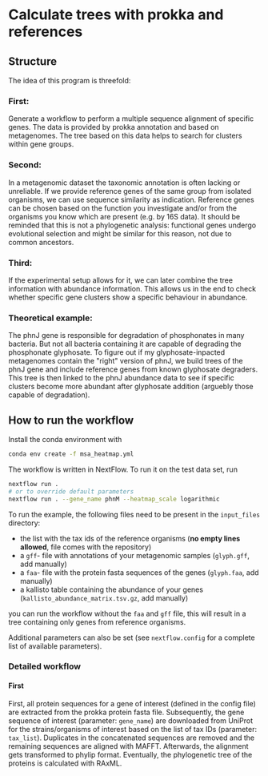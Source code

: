 # Calculate trees with prokka and references

## Structure

The idea of this program is threefold:

### First: 

Generate a workflow to perform a multiple sequence alignment of specific genes. The data is provided by prokka annotation and based on metagenomes. The tree based on this data helps to search for clusters within gene groups.

### Second: 

In a metagenomic dataset the taxonomic annotation is often lacking or unreliable. If we provide reference genes of the same group from isolated organisms, we can use sequence similarity as indication. Reference genes can be chosen based on the function you investigate and/or from the organisms you know which are present (e.g. by 16S data). It should be reminded that this is not a phylogenetic analysis: functional genes undergo evolutional selection and might be similar for this reason, not due to common ancestors.

### Third: 

If the experimental setup allows for it, we can later combine the tree information with abundance information. This allows us in the end to check whether specific gene clusters show a specific behaviour in abundance.

### Theoretical example: 

The phnJ gene is responsible for degradation of phosphonates in many bacteria. But not all bacteria containing it are capable of degrading the phosphonate glyphosate. To figure out if my glyphosate-inpacted metagenomes contain the "right" version of phnJ, we build trees of the phnJ gene and include reference genes from known glyphosate degraders. This tree is then linked to the phnJ abundance data to see if specific clusters become more abundant after glyphosate addition (arguebly those capable of degradation).

## How to run the workflow

Install the conda environment with

```bash
conda env create -f msa_heatmap.yml
```
The workflow is written in NextFlow. To run it on the test data set, run

```bash
nextflow run .
# or to override default parameters
nextflow run . --gene_name phnM --heatmap_scale logarithmic
```

To run the example, the following files need to be present in the `input_files` directory:
* the list with the tax ids of the reference organisms (**no empty lines allowed**, file comes with the repository)
* a `gff`- file with annotations of your metagenomic samples (`glyph.gff`, add manually)
* a `faa`- file with the protein fasta sequences of the genes (`glyph.faa`, add manually)
* a kallisto table containing the abundance of your genes (`kallisto_abundance_matrix.tsv.gz`, add manually)

you can run the workflow without the `faa` and `gff` file, this will result in a tree containing only genes from reference organisms.

Additional parameters can also be set (see `nextflow.config` for a complete list of available parameters).

### Detailed workflow

#### First

First, all protein sequences for a gene of interest (defined in the config file) are extracted from the prokka protein
fasta file. Subsequently, the gene sequence of interest (parameter: `gene_name`) are downloaded from UniProt for the
strains/organisms of interest based on the list of tax IDs (parameter: `tax_list`). Duplicates in the concatenated
sequences are removed and the remaining sequences are aligned with MAFFT. Afterwards, the alignment gets transformed
to phylip format. Eventually, the phylogenetic tree of the proteins is calculated with RAxML.

